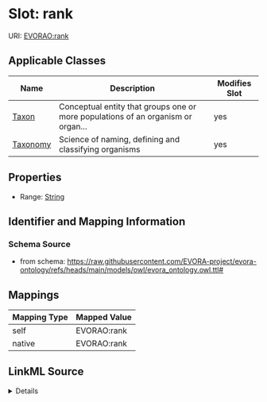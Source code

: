 

# Slot: rank



URI: [EVORAO:rank](https://raw.githubusercontent.com/EVORA-project/evora-ontology/refs/heads/main/models/owl/evora_ontology.owl.ttl#rank)



<!-- no inheritance hierarchy -->





## Applicable Classes

| Name | Description | Modifies Slot |
| --- | --- | --- |
| [Taxon](Taxon.md) | Conceptual entity that groups one or more populations of an organism or organ... |  yes  |
| [Taxonomy](Taxonomy.md) | Science of naming, defining and classifying organisms |  yes  |







## Properties

* Range: [String](String.md)





## Identifier and Mapping Information







### Schema Source


* from schema: https://raw.githubusercontent.com/EVORA-project/evora-ontology/refs/heads/main/models/owl/evora_ontology.owl.ttl#




## Mappings

| Mapping Type | Mapped Value |
| ---  | ---  |
| self | EVORAO:rank |
| native | EVORAO:rank |




## LinkML Source

<details>
```yaml
name: rank
from_schema: https://raw.githubusercontent.com/EVORA-project/evora-ontology/refs/heads/main/models/owl/evora_ontology.owl.ttl#
rank: 1000
alias: rank
domain_of:
- Taxonomy
- Taxon
range: string

```
</details>